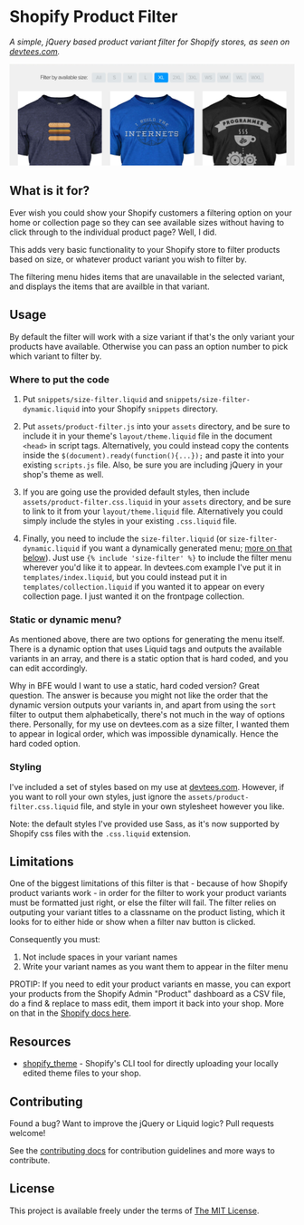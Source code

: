 # Shopify Product Filter

*A simple, jQuery based product variant filter for Shopify stores, as seen on [devtees.com](http://devtees.com).*

![img](assets/screenshot.jpg)

## What is it for?

Ever wish you could show your Shopify customers a filtering option on your home or collection page so they can see available sizes without having to click through to the individual product page? Well, I did.

This adds very basic functionality to your Shopify store to filter products based on size, or whatever product variant you wish to filter by.

The filtering menu hides items that are unavailable in the selected variant, and displays the items that are availble in that variant.

## Usage

By default the filter will work with a size variant if that's the only variant your products have available. Otherwise you can pass an option number to pick which variant to filter by.

### Where to put the code

1. Put `snippets/size-filter.liquid` and `snippets/size-filter-dynamic.liquid` into your Shopify `snippets` directory.

2. Put `assets/product-filter.js` into your `assets` directory, and be sure to include it in your theme's `layout/theme.liquid` file in the document `<head>` in script tags. Alternatively, you could instead copy the contents inside the `$(document).ready(function(){...});` and paste it into your existing `scripts.js` file. Also, be sure you are including jQuery in your shop's theme as well.

3. If you are going use the provided default styles, then include `assets/product-filter.css.liquid` in your `assets` directory, and be sure to link to it from your `layout/theme.liquid` file. Alternatively you could simply include the styles in your existing `.css.liquid` file.

4. Finally, you need to include the `size-filter.liquid` (or `size-filter-dynamic.liquid` if you want a dynamically generated menu; [more on that below](#static-or-dynamic-menu)). Just use `{% include 'size-filter' %}` to include the filter menu wherever you'd like it to appear. In devtees.com example I've put it in `templates/index.liquid`, but you could instead put it in `templates/collection.liquid` if you wanted it to appear on every collection page. I just wanted it on the frontpage collection.

### Static or dynamic menu?

As mentioned above, there are two options for generating the menu itself. There is a dynamic option that uses Liquid tags and outputs the available variants in an array, and there is a static option that is hard coded, and you can edit accordingly.

Why in BFE would I want to use a static, hard coded version? Great question. The answer is because you might not like the order that the dynamic version outputs your variants in, and apart from using the `sort` filter to output them alphabetically, there's not much in the way of options there. Personally, for my use on devtees.com as a size filter, I wanted them to appear in logical order, which was impossible dynamically. Hence the hard coded option.

### Styling

I've included a set of styles based on my use at [devtees.com](http://devtees.com). However, if you want to roll your own styles, just ignore the `assets/product-filter.css.liquid` file, and style in your own stylesheet however you like.

Note: the default styles I've provided use Sass, as it's now supported by Shopify css files with the `.css.liquid` extension.

## Limitations

One of the biggest limitations of this filter is that - because of how Shopify product variants work - in order for the filter to work your product variants must be formatted just right, or else the filter will fail. The filter relies on outputing your variant titles to a classname on the product listing, which it looks for to either hide or show when a filter nav button is clicked.

Consequently you must:

1. Not include spaces in your variant names
2. Write your variant names as you want them to appear in the filter menu

PROTIP: If you need to edit your product variants en masse, you can export your products from the Shopify Admin "Product" dashboard as a CSV file, do a find & replace to mass edit, them import it back into your shop. More on that in the [Shopify docs here](http://docs.shopify.com/manual/your-store/products/product-csv).

## Resources

- [shopify_theme](https://github.com/Shopify/shopify_theme) - Shopify's CLI tool for directly uploading your locally edited theme files to your shop.

## Contributing

Found a bug? Want to improve the jQuery or Liquid logic? Pull requests welcome!

See the [contributing docs](CONTRIBUTING.md) for contribution guidelines and more ways to contribute.

## License

This project is available freely under the terms of [The MIT License](LICENSE).